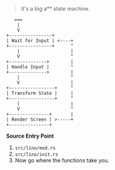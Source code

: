 > It's a big a** state machine.

```
   ===
    |
    V
+----------------+
| Wait for Input | <----+
+----------------+      ^
    |                   |
    V                   ^
+--------------+        |
| Handle Input |        ^
+--------------+        |
    |                   ^
    V                   |
+-----------------+     ^
| Transform State |     |
+-----------------+     ^
    |                   |
    V                   ^
+---------------+       |
| Render Screen | >-----+
+---------------+
```

**Source Entry Point**
1. `src/lino/mod.rs`
2. `src/lino/init.rs`
3. Now go where the functions take you.
